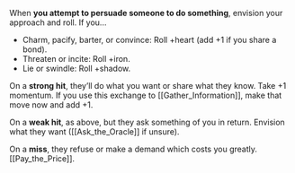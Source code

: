 When **you attempt to persuade someone to do something**, envision your approach and roll. If you... 
- Charm, pacify, barter, or convince: Roll +heart (add +1 if you share a bond). 
- Threaten or incite: Roll +iron. 
- Lie or swindle: Roll +shadow. 

On a **strong hit**, they’ll do what you want or share what they know. Take +1 momentum. If you use this exchange to [[Gather_Information]], make that move now and add +1. 

On a **weak hit**, as above, but they ask something of you in return. Envision what they want ([[Ask_the_Oracle]] if unsure). 

On a **miss**, they refuse or make a demand which costs you greatly. [[Pay_the_Price]].